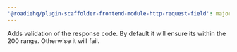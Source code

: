 ```yaml
---
'@roadiehq/plugin-scaffolder-frontend-module-http-request-field': major
---
```


Adds validation of the response code. By default it will ensure its within the 200 range. Otherwise it will fail.
